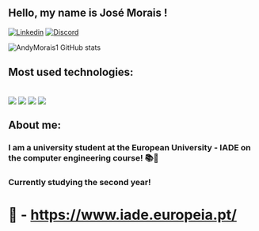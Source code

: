 ## Hello, my name is José Morais !

[![Linkedin](https://img.shields.io/badge/LinkedIn-0077B5?style=for-the-badge&logo=linkedin&logoColor=white)](https://www.linkedin.com/in/jos%C3%A9-da-silva-morais-5b676a262/)
[![Discord](https://img.shields.io/badge/Discord-7289DA?style=for-the-badge&logo=discord&logoColor=white)](https://discord.gg/JGUVWUYN)

![AndyMorais1 GitHub stats](https://github-readme-stats.vercel.app/api?username=AndyMorais1&show_icons=true&theme=dark)

## Most used technologies:

<div style="display_block"><br/>
<img align="center" src="https://img.shields.io/badge/HTML5-E34F26?style=for-the-badge&logo=html5&logoColor=white"/>
<img align="center" src="https://img.shields.io/badge/CSS3-1572B6?style=for-the-badge&logo=css3&logoColor=white"/>
<img align="center" src="https://img.shields.io/badge/JavaScript-F7DF1E?style=for-the-badge&logo=javascript&logoColor=black"/>
<img align="center" src="https://img.shields.io/badge/C-00599C?style=for-the-badge&logo=c&logoColor=white"/>

</div>

## About me:

### I am a university student at the European University - IADE on the computer engineering course! 📚🎒
### Currently studying the second year!
# 🏫 - https://www.iade.europeia.pt/
